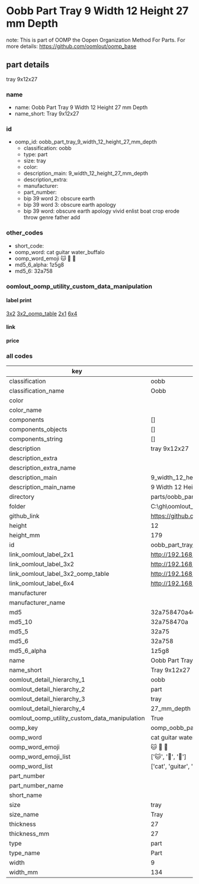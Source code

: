 # Oobb Part Tray 9 Width 12 Height 27 mm Depth  

note: This is part of OOMP the Oopen Organization Method For Parts. For more details: https://github.com/oomlout/oomp_base

##  part details
  



tray 9x12x27



### name
* name: Oobb Part Tray 9 Width 12 Height 27 mm Depth
* name_short: Tray 9x12x27 
### id
* oomp_id: oobb_part_tray_9_width_12_height_27_mm_depth
  * classification: oobb
  * type: part
  * size: tray
  * color: 
  * description_main: 9_width_12_height_27_mm_depth
  * description_extra: 
  * manufacturer: 
  * part_number: 
  * bip 39 word 2: obscure earth
  * bip 39 word 3: obscure earth apology
  * bip 39 word: obscure earth apology vivid enlist boat crop erode throw genre father add

### other_codes
* short_code: 
* oomp_word: cat guitar water_buffalo
* oomp_word_emoji :cat: :guitar: :water_buffalo:
* md5_6_alpha: 1z5g8
* md5_6: 32a758






### oomlout_oomp_utility_custom_data_manipulation
#### label print
[3x2](http://192.168.1.245:1112/?label=oomp%201z5g8)
[3x2_oomp_table](http://192.168.1.108:1112/?label=oomp%201z5g8)
[2x1](http://192.168.1.242:1112/?label=oomp%201z5g8)
[6x4](http://192.168.1.55:1112/?label=oomp%201z5g8)    

#### link

                              

#### price







### all codes 
| key | value |  
| --- | --- |  
| classification | oobb |  
| classification_name | Oobb |  
| color |  |  
| color_name |  |  
| components | [] |  
| components_objects | [] |  
| components_string | [] |  
| description | tray 9x12x27 |  
| description_extra |  |  
| description_extra_name |  |  
| description_main | 9_width_12_height_27_mm_depth |  
| description_main_name | 9 Width 12 Height 27 mm Depth |  
| directory | parts/oobb_part_tray_9_width_12_height_27_mm_depth |  
| folder | C:\gh\oomlout_oobb_version_4_generated_parts\parts\oobb_part_tray_9_width_12_height_27_mm_depth |  
| github_link | https://github.com/oomlout/oomlout_oomp_part_src/tree/main/parts/oobb_part_tray_9_width_12_height_27_mm_depth |  
| height | 12 |  
| height_mm | 179 |  
| id | oobb_part_tray_9_width_12_height_27_mm_depth |  
| link_oomlout_label_2x1 | http://192.168.1.242:1112/?label=oomp%201z5g8 |  
| link_oomlout_label_3x2 | http://192.168.1.245:1112/?label=oomp%201z5g8 |  
| link_oomlout_label_3x2_oomp_table | http://192.168.1.108:1112/?label=oomp%201z5g8 |  
| link_oomlout_label_6x4 | http://192.168.1.55:1112/?label=oomp%201z5g8 |  
| manufacturer |  |  
| manufacturer_name |  |  
| md5 | 32a758470a4c867c63256f5214d15cc2 |  
| md5_10 | 32a758470a |  
| md5_5 | 32a75 |  
| md5_6 | 32a758 |  
| md5_6_alpha | 1z5g8 |  
| name | Oobb Part Tray 9 Width 12 Height 27 mm Depth |  
| name_short | Tray 9x12x27  |  
| oomlout_detail_hierarchy_1 | oobb |  
| oomlout_detail_hierarchy_2 | part |  
| oomlout_detail_hierarchy_3 | tray |  
| oomlout_detail_hierarchy_4 | 27_mm_depth |  
| oomlout_oomp_utility_custom_data_manipulation | True |  
| oomp_key | oomp_oobb_part_tray_9_width_12_height_27_mm_depth |  
| oomp_word | cat guitar water_buffalo |  
| oomp_word_emoji | :cat: :guitar: :water_buffalo: |  
| oomp_word_emoji_list | [':cat:', ':guitar:', ':water_buffalo:'] |  
| oomp_word_list | ['cat', 'guitar', 'water_buffalo'] |  
| part_number |  |  
| part_number_name |  |  
| short_name |  |  
| size | tray |  
| size_name | Tray |  
| thickness | 27 |  
| thickness_mm | 27 |  
| type | part |  
| type_name | Part |  
| width | 9 |  
| width_mm | 134 |  

